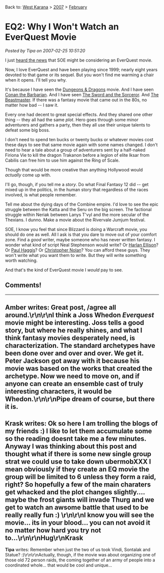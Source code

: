 Back to: [West Karana](/posts/westkarana.md) > [2007](/posts/2007/westkarana.md) > [February](./westkarana.md)
# EQ2: Why I Won't Watch an EverQuest Movie

*Posted by Tipa on 2007-02-25 10:51:20*

I just [heard the news](http://brenlosworld.com/2007/02/09/eq-movie/) that SOE might be considering an EverQuest movie.

Now, I love EverQuest and have been playing since 1999; nearly eight years devoted to that game or its sequel. But you won't find me warming a chair when it opens. I'll tell you why.



It's because I have seen the [Dungeons & Dragons](http://imdb.com/title/tt0190374/) movie. And I have seen [Conan the Barbarian](http://imdb.com/title/tt0082198/). And I have seen [The Sword and the Sorceror](http://imdb.com/title/tt0084749/). And [The Beastmaster](http://imdb.com/title/tt0083630/). If there was a fantasy movie that came out in the 80s, no matter how bad -- I saw it.

Every one had decent to great special effects. And they shared one other thing -- they all had the same *plot*. Hero goes through some minor adventurers and gathers a party, then they all use their unique talents to defeat some big boss.

I don't need to spend ten bucks or twenty bucks or whatever movies cost these days to see that same movie again with some names changed. I don't need to hear a tale about a group of adventurers sent by a half-naked Firiona Vie to kill the dragon Trakanon before a legion of elite Iksar from Cabilis can free him to use him against the Ring of Scale.

Though that would be more creative than anything Hollywood would *actually* come up with.

I'll go, though, if you tell me a *story*. Do what Final Fantasy 12 did -- get mixed up in the politics, in the human story that regardless of the races involved, is what people remember.

Tell me about the dying days of the Combine empire. I'd love to see the epic struggle between the Katta and the Seru on the big screen. The factional struggle within Neriak between Lanys T'vyl and the more secular of the Thexians. I dunno. Make a movie about the Rivervale Jumjum festival.

SOE, I know you feel that since Blizzard is doing a Warcraft movie, you should do one as well. All I ask is that you dare to move out of your comfort zone. Find a *good* writer, maybe someone who has never written fantasy. I wonder what kind of script Neal Stephenson would write? Or [Harlan Ellison](http://imdb.com/name/nm0255196/)? Or [Paul Haggis](http://imdb.com/name/nm0353673/)? Or [Christopher Nolan](http://imdb.com/name/nm0634240/)? You can afford these guys. They won't write what you want them to write. But they will write something worth watching.

And that's the kind of EverQuest movie I *would* pay to see.
## Comments!
---
**Amber** writes: Great post, /agree all around.\r\n\r\nI think a Joss Whedon <i>Everquest</i> movie might be interesting.  Joss tells a good story, but where he really shines, and what I think fantasy movies desperately need, is characterization.  The standard archetypes have been done over and over and over.  We get it.  Peter Jackson got away with it because his movie was based on the works that created the archetype.  Now we need to move on, and if anyone can create an ensemble cast of truly interesting characters, it would be Whedon.\r\n\r\nPipe dream of course, but there it is.
---
**Krask** writes: Ok so here I am trolling the blogs of my friends :) I like to let them accumulate some so the reading doesnt take me a few minutes.  Anyway I was thinking about this post and thought what if there is some new single group strat we could use to take down ubermobXXX  I mean obviously if they create an EQ movie the group will be limited to 6 unless they form a raid, right?  So hopefully a few of the main charaters get whacked and the plot changes slightly.... maybe the frost giants will invade Thurg and we get to watch an awsome battle that used to be really really fun :)  \r\n\r\nI know you will see the movie... its in your blood... you can not avoid it no matter how hard you try not to...\r\n\r\nHug\r\nKrask
---
**Tipa** writes: Remember when just the two of us took Vindi, Sontalak and Statue? :)\r\n\r\nActually, though, if the movie was about organizing one of those old 72 person raids, the coming together of an army of people into a coordinated whole... that would be cool and unique...
